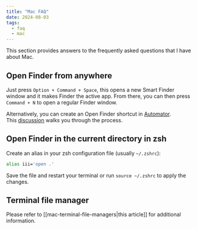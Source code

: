 ```yaml
---
title: "Mac FAQ"
date: 2024-08-03
tags:
  - faq
  - mac
---
```


This section provides answers to the frequently asked questions that I have about Mac.

## Open Finder from anywhere

Just press `Option + Command + Space`, this opens a new Smart Finder window and it makes Finder the active app. From there, you can then press `Command + N` to open a regular Finder window.

Alternatively, you can create an Open Finder shortcut in [Automator](https://www.howtogeek.com/209225/automator-101-how-to-automate-repetitive-tasks-on-your-mac/). This [discussion](https://superuser.com/questions/406282/is-there-a-finder-shortcut-in-mac-like-the-windows-e-shortcut-to-bring-up-wind) walks you through the process.

## Open Finder in the current directory in zsh

Create an alias in your zsh configuration file (usually `~/.zshrc`):

```zsh
alias iii='open .'
```

Save the file and restart your terminal or run `source ~/.zshrc` to apply the changes.

## Terminal file manager

Please refer to [[mac-terminal-file-managers|this article]] for additional information.
